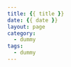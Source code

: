 ```yaml
---
title: {{ title }}
date: {{ date }}
layout: page
category:
  - dummy
tags:
  - dummy
---
```

